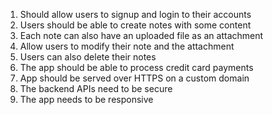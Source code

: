 1. Should allow users to signup and login to their accounts
2. Users should be able to create notes with some content
3. Each note can also have an uploaded file as an attachment
4. Allow users to modify their note and the attachment
5. Users can also delete their notes
6. The app should be able to process credit card payments
7. App should be served over HTTPS on a custom domain
8. The backend APIs need to be secure
9. The app needs to be responsive